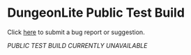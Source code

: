 # DungeonLite Public Test Build
Click [here](https://github.com/DungeonLite/DungeonLitePTB/issues/new/choose) to submit a bug report or suggestion.

*PUBLIC TEST BUILD CURRENTLY UNAVAILABLE*
